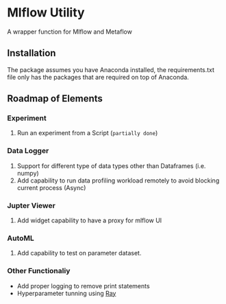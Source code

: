 # Mlflow Utility
A wrapper function for Mlflow and Metaflow

## Installation
The package assumes you have Anaconda installed, the requirements.txt file only has the packages that are required on top of Anaconda.

## Roadmap of Elements

### Experiment
1. Run an experiment from a Script (`partially done`)

### Data Logger
1. Support for different type of data types other than Dataframes (i.e. numpy)
2. Add capability to run data profiling workload remotely to avoid blocking current process (Async)

### Jupter Viewer
1. Add widget capability to have a proxy for mlflow UI

### AutoML
1. Add capability to test on parameter dataset.

### Other Functionaliy
* Add proper logging to remove print statements
* Hyperparameter tunning using [Ray](https://docs.ray.io/en/latest/index.html)